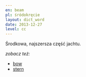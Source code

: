 ```yaml
---
en: beam
pl: śródokręcie
layout: dict_word
date: 2013-12-27
level: cc
---
```


Środkowa, najszersza część jachtu.

*zobacz też:*

* [bow](/dict/yacht-parts/hull/bow.html)
* [stern](/dict/yacht-parts/hull/stern.html)
